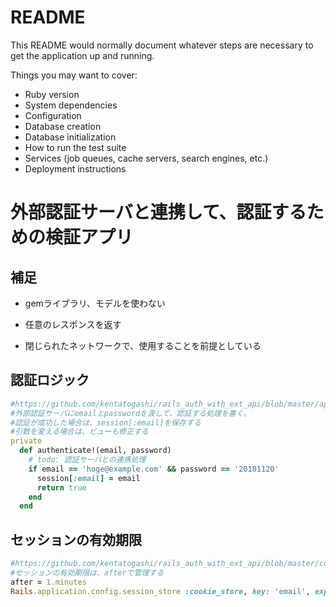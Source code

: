 # README

This README would normally document whatever steps are necessary to get the
application up and running.

Things you may want to cover:

* Ruby version
* System dependencies
* Configuration
* Database creation
* Database initialization
* How to run the test suite
* Services (job queues, cache servers, search engines, etc.)
* Deployment instructions



# 外部認証サーバと連携して、認証するための検証アプリ



## 補足

- gemライブラリ、モデルを使わない

- 任意のレスポンスを返す

- 閉じられたネットワークで、使用することを前提としている



## 認証ロジック

```ruby
#https://github.com/kentatogashi/rails_auth_with_ext_api/blob/master/app/controllers/sessions_controller.rb#L21-28
#外部認証サーバにemailとpasswordを渡して、認証する処理を書く。
#認証が成功した場合は、session[:email]を保存する
#引数を変える場合は、ビューも修正する
private
  def authenticate!(email, password)
    # todo: 認証サーバとの連携処理
    if email == 'hoge@example.com' && password == '20181120'
      session[:email] = email
      return true
    end
  end
```

## セッションの有効期限

```ruby
#https://github.com/kentatogashi/rails_auth_with_ext_api/blob/master/config/initializers/session_store.rb
#セッションの有効期限は、afterで管理する
after = 1.minutes
Rails.application.config.session_store :cookie_store, key: 'email', expire_after: after
```
